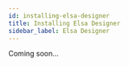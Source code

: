 ```yaml
---
id: installing-elsa-designer
title: Installing Elsa Designer
sidebar_label: Elsa Designer
---
```


Coming soon...